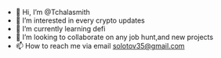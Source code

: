 - 👋 Hi, I’m @Tchalasmith
- 👀 I’m interested in every crypto updates
- 🌱 I’m currently learning defi
- 💞️ I’m looking to collaborate on any job hunt,and new projects
- 📫 How to reach me via email solotov35@gmail.com

<!---
Tchalasmith/Tchalasmith is a ✨ special ✨ repository because its `README.md` (this file) appears on your GitHub profile.
You can click the Preview link to take a look at your changes.
--->
